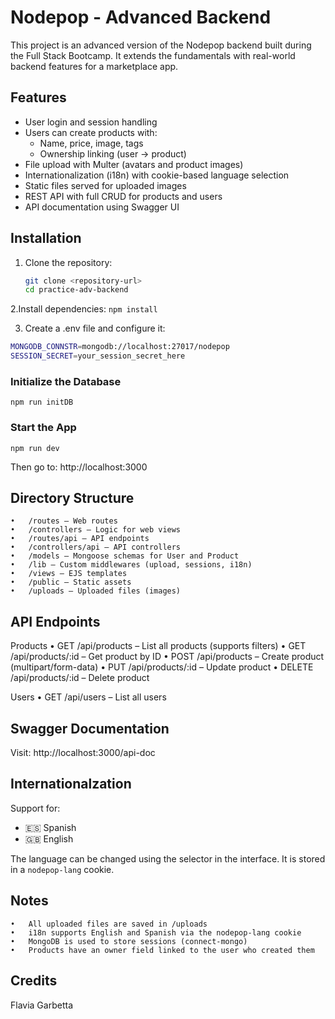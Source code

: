 # Nodepop - Advanced Backend

This project is an advanced version of the Nodepop backend built during the Full Stack Bootcamp. It extends the fundamentals with real-world backend features for a marketplace app.

## Features

- User login and session handling
- Users can create products with:
  - Name, price, image, tags
  - Ownership linking (user → product)
- File upload with Multer (avatars and product images)
- Internationalization (i18n) with cookie-based language selection
- Static files served for uploaded images
- REST API with full CRUD for products and users
- API documentation using Swagger UI

## Installation

1. Clone the repository:

   ```bash
   git clone <repository-url>
   cd practice-adv-backend
   ```

2.Install dependencies:
`npm install`

3. Create a .env file and configure it:

```bash
MONGODB_CONNSTR=mongodb://localhost:27017/nodepop
SESSION_SECRET=your_session_secret_here
```

### Initialize the Database

`npm run initDB`

### Start the App

`npm run dev`

Then go to:
http://localhost:3000

## Directory Structure

    •	/routes – Web routes
    •	/controllers – Logic for web views
    •	/routes/api – API endpoints
    •	/controllers/api – API controllers
    •	/models – Mongoose schemas for User and Product
    •	/lib – Custom middlewares (upload, sessions, i18n)
    •	/views – EJS templates
    •	/public – Static assets
    •	/uploads – Uploaded files (images)

## API Endpoints

Products
• GET /api/products – List all products (supports filters)
• GET /api/products/:id – Get product by ID
• POST /api/products – Create product (multipart/form-data)
• PUT /api/products/:id – Update product
• DELETE /api/products/:id – Delete product

Users
• GET /api/users – List all users

## Swagger Documentation

Visit:
http://localhost:3000/api-doc

## Internationalzation

Support for:

- 🇪🇸 Spanish
- 🇬🇧 English

The language can be changed using the selector in the interface. It is stored in a `nodepop-lang` cookie.

## Notes

    •	All uploaded files are saved in /uploads
    •	i18n supports English and Spanish via the nodepop-lang cookie
    •	MongoDB is used to store sessions (connect-mongo)
    •	Products have an owner field linked to the user who created them

## Credits

Flavia Garbetta
